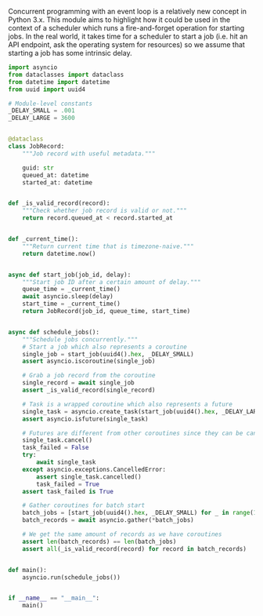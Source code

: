 Concurrent programming with an event loop is a relatively new concept in
Python 3.x. This module aims to highlight how it could be used in the
context of a scheduler which runs a fire-and-forget operation for starting
jobs. In the real world, it takes time for a scheduler to start a job (i.e.
hit an API endpoint, ask the operating system for resources) so we assume
that starting a job has some intrinsic delay.


```python
import asyncio
from dataclasses import dataclass
from datetime import datetime
from uuid import uuid4

# Module-level constants
_DELAY_SMALL = .001
_DELAY_LARGE = 3600


@dataclass
class JobRecord:
    """Job record with useful metadata."""

    guid: str
    queued_at: datetime
    started_at: datetime


def _is_valid_record(record):
    """Check whether job record is valid or not."""
    return record.queued_at < record.started_at


def _current_time():
    """Return current time that is timezone-naive."""
    return datetime.now()


async def start_job(job_id, delay):
    """Start job ID after a certain amount of delay."""
    queue_time = _current_time()
    await asyncio.sleep(delay)
    start_time = _current_time()
    return JobRecord(job_id, queue_time, start_time)


async def schedule_jobs():
    """Schedule jobs concurrently."""
    # Start a job which also represents a coroutine
    single_job = start_job(uuid4().hex, _DELAY_SMALL)
    assert asyncio.iscoroutine(single_job)

    # Grab a job record from the coroutine
    single_record = await single_job
    assert _is_valid_record(single_record)

    # Task is a wrapped coroutine which also represents a future
    single_task = asyncio.create_task(start_job(uuid4().hex, _DELAY_LARGE))
    assert asyncio.isfuture(single_task)

    # Futures are different from other coroutines since they can be cancelled
    single_task.cancel()
    task_failed = False
    try:
        await single_task
    except asyncio.exceptions.CancelledError:
        assert single_task.cancelled()
        task_failed = True
    assert task_failed is True

    # Gather coroutines for batch start
    batch_jobs = [start_job(uuid4().hex, _DELAY_SMALL) for _ in range(10)]
    batch_records = await asyncio.gather(*batch_jobs)

    # We get the same amount of records as we have coroutines
    assert len(batch_records) == len(batch_jobs)
    assert all(_is_valid_record(record) for record in batch_records)


def main():
    asyncio.run(schedule_jobs())


if __name__ == "__main__":
    main()
```
